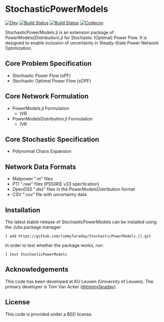 # StochasticPowerModels

[![Dev](https://img.shields.io/badge/docs-dev-blue.svg)](https://timmyfaraday.github.io/StochasticPowerModels.jl/dev)
[![Build Status](https://travis-ci.com/timmyfaraday/StochasticPowerModels.jl.svg?branch=master)](https://travis-ci.com/timmyfaraday/StochasticPowerModels.jl)
[![Build Status](https://ci.appveyor.com/api/projects/status/github/timmyfaraday/StochasticPowerModels.jl?svg=true)](https://ci.appveyor.com/project/timmyfaraday/StochasticPowerModels-jl)
[![Codecov](https://codecov.io/gh/timmyfaraday/StochasticPowerModels.jl/branch/master/graph/badge.svg)](https://codecov.io/gh/timmyfaraday/StochasticPowerModels.jl)

StochasticPowerModels.jl is an extension package of PowerModels(Distribution).jl
for Stochastic (Optimal) Power Flow. It is designed to enable inclusion of 
uncertainty in Steady-State Power Network Optimization. 

## Core Problem Specification

- Stochastic Power Flow (sPF)
- Stochastic Optimal Power Flow (sOPF)

## Core Network Formulation

- PowerModels.jl Formulation
    - IVR
- PowerModelsDistribution.jl Formulation
    - IVR

## Core Stochastic Specification

- Polynomial Chaos Expansion

## Network Data Formats

- Matpower ".m" files
- PTI ".raw" files (PSS(R)E v33 specfication)
- OpenDSS ".dss" files in the PowerModelsDistribution format
- CSV ".csv" file with uncertainty data

## Installation

The latest stable release of StochasticPowerModels can be installed using the 
Julia package manager:

```
] add https://github.com/timmyfaraday/StochasticPowerModels.jl.git
```

In order to test whether the package works, run:

```
] test StochasticPowerModels
```

## Acknowledgements

This code has been developed at KU Leuven (University of Leuven). The primary
developer is Tom Van Acker ([@timmyfaraday](https://github.com/timmyfaraday)).

## License

This code is provided under a BSD license.